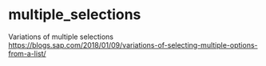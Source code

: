 # multiple_selections
Variations of multiple selections
https://blogs.sap.com/2018/01/09/variations-of-selecting-multiple-options-from-a-list/
